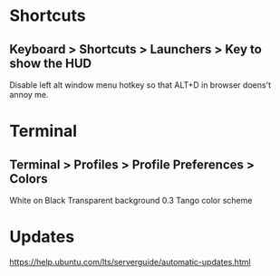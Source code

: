 # Shortcuts

## Keyboard > Shortcuts > Launchers > Key to show the HUD

Disable left alt window menu hotkey so that ALT+D in browser doens't annoy me.

# Terminal

## Terminal > Profiles > Profile Preferences > Colors

White on Black
Transparent background 0.3
Tango color scheme

# Updates

https://help.ubuntu.com/lts/serverguide/automatic-updates.html
